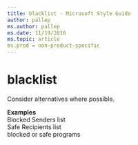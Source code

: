 ```yaml
---
title: blacklist - Microsoft Style Guide
author: pallep
ms.author: pallep
ms.date: 11/19/2016
ms.topic: article
ms.prod = non-product-specific
---
```


# blacklist

Consider alternatives where possible.

**Examples**  
Blocked Senders list  
Safe Recipients list  
blocked or safe programs
